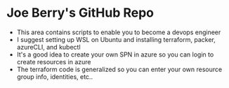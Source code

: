# Joe Berry's GitHub Repo
- This area contains scripts to enable you to become a devops engineer
- I suggest setting up WSL on Ubuntu and installing terraform, packer, azureCLI, and kubectl
- It's a good idea to create your own SPN in azure so you can login to create resources in azure
- The terraform code is generalized so you can enter your own resource group info, identities, etc..